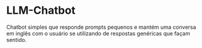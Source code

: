 # LLM-Chatbot
Chatbot simples que responde prompts pequenos e mantém uma conversa em inglês com o usuário se utilizando de respostas genéricas que façam sentido.
